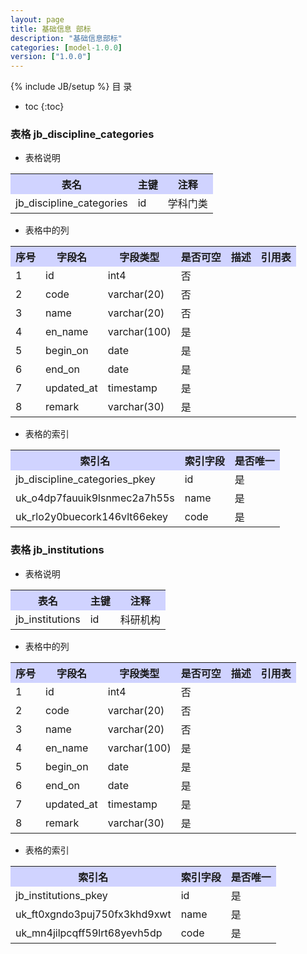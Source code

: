 ```yaml
---
layout: page
title: 基础信息 部标
description: "基础信息部标"
categories: [model-1.0.0]
version: ["1.0.0"]
---
```

{% include JB/setup %}
 目  录

* toc
{:toc}



### 表格 jb_discipline_categories

  * 表格说明

<table class="table table-bordered table-striped table-condensed">
<tr><th style="background-color:#D0D3FF">表名</th><th style="background-color:#D0D3FF">主键</th><th style="background-color:#D0D3FF">注释</th>  </tr>
<tr><td>jb_discipline_categories</td><td>id</td><td>学科门类</td>  </tr>
</table>

  * 表格中的列

<table class="table table-bordered table-striped table-condensed">
<tr><th style="background-color:#D0D3FF">序号</th><th style="background-color:#D0D3FF">字段名</th><th style="background-color:#D0D3FF">字段类型</th><th style="background-color:#D0D3FF">是否可空</th><th style="background-color:#D0D3FF">描述</th><th style="background-color:#D0D3FF">引用表</th>  </tr>
<tr><td>1</td><td>id</td><td>int4</td><td>否</td><td></td><td></td>  </tr>
<tr><td>2</td><td>code</td><td>varchar(20)</td><td>否</td><td></td><td></td>  </tr>
<tr><td>3</td><td>name</td><td>varchar(20)</td><td>否</td><td></td><td></td>  </tr>
<tr><td>4</td><td>en_name</td><td>varchar(100)</td><td>是</td><td></td><td></td>  </tr>
<tr><td>5</td><td>begin_on</td><td>date</td><td>是</td><td></td><td></td>  </tr>
<tr><td>6</td><td>end_on</td><td>date</td><td>是</td><td></td><td></td>  </tr>
<tr><td>7</td><td>updated_at</td><td>timestamp</td><td>是</td><td></td><td></td>  </tr>
<tr><td>8</td><td>remark</td><td>varchar(30)</td><td>是</td><td></td><td></td>  </tr>
</table>

 
  * 表格的索引

<table class="table table-bordered table-striped table-condensed">
  <tr>
<th style="background-color:#D0D3FF">索引名</th><th style="background-color:#D0D3FF">索引字段</th><th style="background-color:#D0D3FF">是否唯一</th>  </tr>
<tr><td>jb_discipline_categories_pkey</td><td>id&nbsp;</td><td>是</td>  </tr>
<tr><td>uk_o4dp7fauuik9lsnmec2a7h55s</td><td>name&nbsp;</td><td>是</td>  </tr>
<tr><td>uk_rlo2y0buecork146vlt66ekey</td><td>code&nbsp;</td><td>是</td>  </tr>
</table>

### 表格 jb_institutions

  * 表格说明

<table class="table table-bordered table-striped table-condensed">
<tr><th style="background-color:#D0D3FF">表名</th><th style="background-color:#D0D3FF">主键</th><th style="background-color:#D0D3FF">注释</th>  </tr>
<tr><td>jb_institutions</td><td>id</td><td>科研机构</td>  </tr>
</table>

  * 表格中的列

<table class="table table-bordered table-striped table-condensed">
<tr><th style="background-color:#D0D3FF">序号</th><th style="background-color:#D0D3FF">字段名</th><th style="background-color:#D0D3FF">字段类型</th><th style="background-color:#D0D3FF">是否可空</th><th style="background-color:#D0D3FF">描述</th><th style="background-color:#D0D3FF">引用表</th>  </tr>
<tr><td>1</td><td>id</td><td>int4</td><td>否</td><td></td><td></td>  </tr>
<tr><td>2</td><td>code</td><td>varchar(20)</td><td>否</td><td></td><td></td>  </tr>
<tr><td>3</td><td>name</td><td>varchar(20)</td><td>否</td><td></td><td></td>  </tr>
<tr><td>4</td><td>en_name</td><td>varchar(100)</td><td>是</td><td></td><td></td>  </tr>
<tr><td>5</td><td>begin_on</td><td>date</td><td>是</td><td></td><td></td>  </tr>
<tr><td>6</td><td>end_on</td><td>date</td><td>是</td><td></td><td></td>  </tr>
<tr><td>7</td><td>updated_at</td><td>timestamp</td><td>是</td><td></td><td></td>  </tr>
<tr><td>8</td><td>remark</td><td>varchar(30)</td><td>是</td><td></td><td></td>  </tr>
</table>

 
  * 表格的索引

<table class="table table-bordered table-striped table-condensed">
  <tr>
<th style="background-color:#D0D3FF">索引名</th><th style="background-color:#D0D3FF">索引字段</th><th style="background-color:#D0D3FF">是否唯一</th>  </tr>
<tr><td>jb_institutions_pkey</td><td>id&nbsp;</td><td>是</td>  </tr>
<tr><td>uk_ft0xgndo3puj750fx3khd9xwt</td><td>name&nbsp;</td><td>是</td>  </tr>
<tr><td>uk_mn4jilpcqff59lrt68yevh5dp</td><td>code&nbsp;</td><td>是</td>  </tr>
</table>

